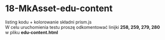 # 18-MkAsset-edu-content
listing kodu + kolorowanie składni prism.js <br>
W celu uruchomienia testu proszę odkomentować linijki <b>258, 259, 279, 280 </b> w pliku <b>edu-content.html</b>
